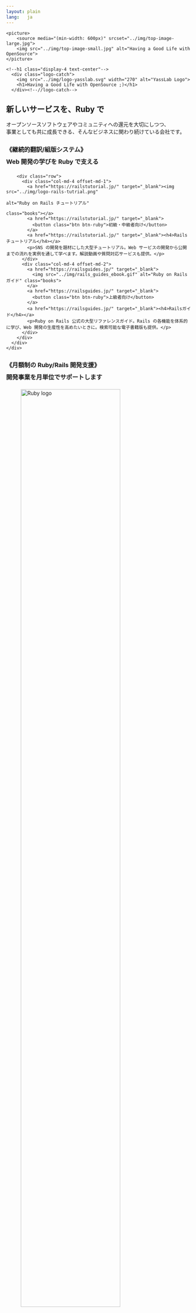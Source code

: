 ```yaml
---
layout: plain
lang:   ja
---
```


<section class="mainVisual">
  <div class="jumbotron">
    
    
    <picture>
    	<source media="(min-width: 600px)" srcset="../img/top-image-large.jpg">
    	<img src="../img/top-image-small.jpg" alt="Having a Good Life with OpenSource">
    </picture>
    
    <!--h1 class="display-4 text-center"-->
      <div class="logo-catch">
        <img src="../img/logo-yasslab.svg" width="270" alt="YassLab Logo">
        <h1>Having a Good Life with OpenSource ;)</h1>
      </div><!--//logo-catch-->
  </div>
</section>
<section class="catchCopy entry_content" id="vision">
  <div class="container">
    <div class="row">
      <div class="col-12">
        <h2>新しいサービスを、Ruby で</h2>
        <p class="text-md-center">オープンソースソフトウェアやコミュニティへの還元を大切にしつつ、<br class="mobile-hidden">事業としても共に成長できる、そんなビジネスに関わり続けている会社です。</p>
      </div>
    </div>
  </div>
</section>
<section class="service entry_content" id="products">
  <div class="container">
    <div class="row">
      <div class="col-12">
        <h3 style="line-height: 2.0em;">《継続的翻訳/組版システム》<br>
		Web 開発の学びを Ruby で支える</h3>

        <div class="row">
          <div class="col-md-4 offset-md-1">
            <a href="https://railstutorial.jp/" target="_blank"><img src="../img/logo-rails-tutrial.png"
                                                                     alt="Ruby on Rails チュートリアル"
                                                                     class="books"></a>
            <a href="https://railstutorial.jp/" target="_blank">
              <button class="btn btn-ruby">初級・中級者向け</button>
            </a>
            <a href="https://railstutorial.jp/" target="_blank"><h4>Railsチュートリアル</h4></a>
            <p>SNS の開発を題材にした大型チュートリアル。Web サービスの開発から公開までの流れを実例を通して学べます。解説動画や質問対応サービスも提供。</p>
          </div>
          <div class="col-md-4 offset-md-2">
            <a href="https://railsguides.jp/" target="_blank">
              <img src="../img/rails_guides_ebook.gif" alt="Ruby on Rails ガイド" class="books">
            </a>
            <a href="https://railsguides.jp/" target="_blank">
              <button class="btn btn-ruby">上級者向け</button>
            </a>
            <a href="https://railsguides.jp/" target="_blank"><h4>Railsガイド</h4></a>
            <p>Ruby on Rails 公式の大型リファレンスガイド。Rails の各機能を体系的に学び、Web 開発の生産性を高めたいときに。検索可能な電子書籍版も提供。</p>
          </div>
        </div>
      </div>
    </div>
  </div>
</section>
<section class="developmentSupport entry_content">
  <div class="container">
    <div class="row">
      <div class="col-12">
        <h3 style="line-height: 2.0em;">《月額制の Ruby/Rails 開発支援》<br>
		開発事業を月単位でサポートします</h3>
        <div class="row mb-5">
          <div class="col-4">
            <figure id="ruby">
              <img src="../../img/icon-ruby-pale.png" width="80%" alt="Ruby logo" />
               <figcaption>Ruby / Rails</figcaption>
            </figure>
          </div>
          <div class="col-4">
            <figure id="cloud">
              <img src="../../img/icon-cloud-pale.png" width="80%" alt="cloud icon" />
              <figcaption>Heroku / AWS</figcaption>
            </figure>
          </div>
          <div class="col-4">
            <figure id="agile">
              <img src="../../img/icon-agile-pale.png" width="80%" alt="Agile Web Development image" />
              <figcaption>Agile Web Development</figcaption>
            </figure>
          </div>
        </div><!--//row-->
      </div><!--//col-->
    </div><!--//row-->

   <div class="row">
      <div class="col-md-6">
        <div class="developmentSupport__more text-center">
            <a href="/ja/agile" class="btn btn-primary btn-block mt-2">詳細を見る</a>
          </div>
        </div><!--//col-->
        <div class="col-md-6">
        <div class="developmentSupport__more text-center">
            <a href="/ja/works" class="btn btn-primary btn-block mt-2">過去の実績を見る</a>
          </div>
        </div><!--//col-->
    </div><!--//row-->

  </div><!--//container-->
</section>
<section class="aboutVisual entry_content" id="remote">
  <div class="container">
    <div class="row">
      <div class="col-12">
        <h2>沖縄
		×
		東京</h2>
        <p class="text-md-center">YassLab 社は技術で勝負したいソフトウェアエンジニアのリモートチームです。<br class="mobile-hidden">フルタイム・パートタイム・複業、様々な関わり方があります。</p>
        <div class="text-center">
            <a href="/ja/join-forces" class="btn btn-primary">採用情報</a>
          </div>
      </div><!--//col-->
    </div><!--//row-->
  </div><!--//container-->
</section>
<section class="okinawaMember">
  <div class="container">
    <div class="row">
      <div class="col-12">
        <h3>沖縄メンバー</h3>
        <div class="row">
          <div class="col-6 col-md-4">
            <div class="card cardMember">
              <div class="cardMember__thumbnail">
                <img src="../img/photos/ph_hanachin.jpg" alt="@hanachin_" class="rounded-circle">
              </div>
              <div class="cardMember__content">
                <a href="https://twitter.com/hanachin_" class="cardMember__account" target="_blank">@hanachin_</a>
                <p class="cardMember_summary"><a href="http://ruby.okinawa/">Okinawa.rb</a>によく出没する。<a href="https://www.ipa.go.jp/jinzai/mitou/portal_index.html">未踏</a>クリエータ</p>
              </div>
            </div>
          </div>
          <div class="col-6 col-md-4">
            <div class="card cardMember">
              <div class="cardMember__thumbnail">
                <img src="../img/photos/ph_himajin315.jpg" alt="@himajin315" class="rounded-circle">
              </div>
              <div class="cardMember__content">
                <a href="https://twitter.com/himajin315" class="cardMember__account" target="_blank">@himajin315</a>
                <p class="cardMember_summary">プロの手相占い師兼エンジニア。<a href="https://ie.u-ryukyu.ac.jp/enpit/">enPiT</a>講師</p>
              </div>
            </div>
          </div>
          <div class="col-6 col-md-4">
            <div class="card cardMember">
              <div class="cardMember__thumbnail">
                <img src="../img/photos/ph_nanophate.jpg" alt="@nanophate" class="rounded-circle">
              </div>
              <div class="cardMember__content">
                <a href="https://twitter.com/nanophate" class="cardMember__account" target="_blank">@nanophate</a>
                <p class="cardMember_summary"><a href="https://sechack365.nict.go.jp/">SecHack365</a> 採択者。バイリンガル、写真家</p>
              </div>
            </div>
          </div>
          <div class="col-6 col-md-4">
            <div class="card cardMember">
              <div class="cardMember__thumbnail">
                <img src="../img/photos/ph_siman.jpg" alt="@siman" class="rounded-circle">
              </div>
              <div class="cardMember__content">
                <a href="https://twitter.com/_simanman" class="cardMember__account" target="_blank">@siman</a>
                <p class="cardMember_summary">Rubyが好きな競技プログラマー。<a href="https://github.com/tric/trick2018/tree/master/honorable-mentions/tamayose">TRICK作品</a></p>
              </div>
            </div>
          </div><!--//col-->
          <div class="col-6 col-md-4">
            <div class="card cardMember">
              <div class="cardMember__thumbnail">
                <img src="../img/photos/ph_anatofuz.jpg" alt="@anatofuz" class="rounded-circle">
              </div>
              <div class="cardMember__content">
                <a href="https://twitter.com/anatofuz" class="cardMember__account" target="_blank">@AnaTofuZ</a>
                <p class="cardMember_summary">Perlが好きなエンジニア。<a href="https://ie.u-ryukyu.ac.jp/%E5%AD%A6%E7%A7%91%E7%B4%B9%E4%BB%8B/%E7%A0%94%E7%A9%B6%E5%AE%A4%E7%B4%B9%E4%BB%8B/%E4%B8%A6%E5%88%97%E7%A0%94%E7%A9%B6%E5%AE%A4%EF%BC%88%E6%B2%B3%E9%87%8E%E7%A0%94%EF%BC%89/">並列研 (河野研)</a></p>
              </div>
            </div>
          </div><!--//col-->
          <div class="col-6 col-md-4">
            <div class="card cardMember">
              <div class="cardMember__thumbnail">
                <img src="../img/photos/ph_aokabin.jpg" alt="@aokabin" class="rounded-circle">
              </div>
              <div class="cardMember__content">
                <a href="https://twitter.com/d_ishitaka" class="cardMember__account" target="_blank">@aokabin</a>
                <p class="cardMember_summary"><a href="https://www.ryukyu-frogs.com/">Ryukyufrogs</a>5期生のエンジニア。沖縄高専卒</p>
              </div>
            </div>
          </div><!--//col-->
          
          <div class="col-6 col-md-4 offset-md-4">
            <div class="card cardMember">
              <div class="cardMember__thumbnail">
                <img src="../img/photos/ph_naopontan.jpg" alt="@naopontan" class="rounded-circle">
              </div>
              <div class="cardMember__content">
                <a href="https://twitter.com/naopontan" class="cardMember__account" target="_blank">@naopontan</a>
                <p class="cardMember_summary">Railsエンジニア。<a href="http://ruby.okinawa/okrk02/">沖縄Ruby会議</a>運営チーム</p>
              </div>
            </div>
          </div><!--//col-->
          
        </div>
      </div>
    </div>
  </div>
</section>
<section class="tokyoMember">
  <div class="container">
    <div class="row">
      <div class="col-12">
        <h3 class="mt-5">東京メンバー</h3>
        <div class="row">
          <div class="col-6 col-md-4">
            <div class="card cardMember">
              <div class="cardMember__thumbnail">
                <img src="../img/photos/ph_yasulab.jpg" alt="@yasulab" class="rounded-circle">
              </div>
              <div class="cardMember__content">
                <a href="https://twitter.com/yasulab" class="cardMember__account" target="_blank">@yasulab</a>
                <p class="cardMember_summary">IPA認定<a href="https://www.ipa.go.jp/jinzai/mitou/kinkyou/creator.html">未踏スーパークリエータ</a>。代表取締役</p>
              </div>
            </div>
          </div>
          <div class="col-6 col-md-4">
            <div class="card cardMember">
              <div class="cardMember__thumbnail">
                <img src="../img/photos/ph_nalabjp.jpeg" alt="@nalabjp" class="rounded-circle">
              </div>
              <div class="cardMember__content">
                <a href="https://twitter.com/nalabjp" class="cardMember__account" target="_blank">@nalabjp</a>
                <p class="cardMember_summary">Railsエンジニア。スノーボードと沖縄が好き</p>
              </div>
            </div>
          </div>
          <div class="col-6 col-md-4">
            <div class="card cardMember">
              <div class="cardMember__thumbnail">
                <img src="../img/photos/ph_hachi8833.png" alt="@hachi8833"
                     class="rounded-circle">
              </div>
              <div class="cardMember__content">
                <a href="https://twitter.com/hachi8833" class="cardMember__account" target="_blank">@hachi8833</a>
                <p class="cardMember_summary"><a href="https://techracho.bpsinc.jp/">TechRacho</a>ライター。翻訳家、Go言語が好き</p>
              </div>
            </div>
          </div>
        </div>
        <div class="text-center">
          <a href="/ja/about">
            <button class="btn btn-primary">会社概要を見る</button>
          </a>
        </div>
      </div>
    </div>
  </div>
</section>
<section class="sns">
  <div class="container">
    <div class="row gutter-10">
      <div class="col-6">
        <div class="card card__qiita">
          <div class="card__icon">
            <a href="https://qiita.com/organizations/yasslab"><img src="../img/icon_qiita.png" alt="YassLab organization in Qiita"></a>
          </div>
          <dl class="row">
            <dt class="col-md-6">投稿数</dt>
            <dd class="col-md-6">{% qiita_items %}</dd>
            <dt class="col-md-6">いいね</dt>
            <dd class="col-md-6">{% qiita_likes %}</dd>
          </dl>
        </div>
      </div>
      <div class="col-6">
        <div class="card card__github">
          <div class="card__icon">
            <a href="https://github.com/yasslab"><img src="../img/icon_github.png" alt="Yasslab organization in GitHub"></a>
          </div>
          <dl class="row">
            <dt class="col-md-6">リポジトリ数</dt>
            <dd id="github__repositories" class="col-md-6">65</dd>
            <dt class="col-md-6">スター数</dt>
            <dd id="github__stars" class="col-md-6">408</dd>
          </dl>
        </div>
      </div>
    </div>
  </div>
</section>
<section class="commutySupport entry_content" id="community">
  <div class="container">
    <div class="row">
      <div class="col-12">
        <h2>コミュニティ活動</h2>
        <p class="text-md-center">YassLab 社ではコミュニティを Hub とした様々な繋がりを大切にしています。<br class="mobile-hidden">コミュニティの一員として、継続的にできることを積極的に提案します。</p>
        <div class="row">
          <div class="col-md-4">
            <figure>
              <a href="http://ruby.okinawa/" target="_blank">
                <img src="../img/comu-okinawa-rb.gif" alt="Okinawa.rb">
              </a>
              <figcaption><a href="http://ruby.okinawa/okrk02/">沖縄Ruby会議などの運営支援</a></figcaption>
            </figure>
          </div>
          <div class="col-md-4">
            <figure>
              <a href="/ja/doorkeeper/">
                <img src="../img/comu-doorkeeper.gif" alt="Doorkeeper">
              </a>
              <figcaption><a href="/ja/doorkeeper/">イベント管理サービス代の補助</a></figcaption>
            </figure>
          </div>
          <div class="col-md-4">
            <figure>
              <a href="https://coderdojo.jp/" target="_blank">
                <img src="../img/comu-corder-dojo.gif" alt="CorderDojo Japan">
              </a>
              <figcaption><a href="/ja/agile">Webサービスの開発支援</a></figcaption>
            </figure>
          </div>
        </div>
      </div>
    </div>
  </div>
</section>

<!--
<section class="partner">
  <div class="container">
    <div class="row">
      <div class="col-4">
        <a href="https://jr.mitou.org/" target="_blank">
          <img src="../img/logo-mitoujr.png" alt="未踏ジュニア">
        </a>
      </div>
      <div class="col-4">
        <a href="https://franliber.co.jp/" target="_blank">
          <img src="../img/partner-franliber.png" alt="FranLiber" class="bd-bk">
        </a>
      </div>
      <div class="col-4">
        <a href="https://railscp.com/" target="_blank">
          <img src="../img/partner-railstest.png" alt="（社）Rails技術者認定試験運営委員会" class="bd-bk">
        </a>
      </div>
    </div>
  </div>
</section>
-->

<section class="whatsNew" id="press">
  <div class="container">
    <div class="row">
      <div class="col-12">
        <h2>プレスリリース</h2>
          <ul>
            <li>
              <a href="https://www.members.co.jp/company/news/2018/0806_2.html" target="_blank">常駐型デジタルプロフェッショナルサービスのメンバーズキャリア、技術顧問体制を強化～新たに2名が技術顧問に就任、社員育成によるサービス向上を目指す～</a>
            </li>
            <li>
              <a href="https://prtimes.jp/main/html/rd/p/000000036.000015015.html" target="_blank">オンラインプログラミング学習のProgateが「Ruby on Rails チュートリアル」のコンテンツ提供でYassLabと提携</a>
            </li>
            <li><a href="https://prtimes.jp/main/html/rd/p/000000004.000021148.html" target="_blank">転職特化型Rubyプログラミングスクールの「ポテパンキャンプ」、Railsチュートリアルと業務提携しエンジニア創出を促す</a></li>
            <li><a href="https://www.value-press.com/pressrelease/190639" target="_blank">ShareWis、Ruby on Rails 5.1に対応したRailsチュートリアル [第4版] の動画講座を現役エンジニアによるQ&amp;A対応付きで提供開始</a></li>
            <li><a href="https://prtimes.jp/main/html/rd/p/000000013.000016641.html" target="_blank">プログラミングスクールの「DIVE INTO CODE」、Railsチュートリアルと公式提携した「DIC Railsチュートリアルコース」を発表</a></li>
          </ul>

      </div><!--//col-->
    </div><!--//row-->
  </div><!--//container-->
</section>

<div id="contact"></div>
